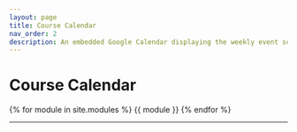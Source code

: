 ```yaml
---
layout: page
title: Course Calendar
nav_order: 2
description: An embedded Google Calendar displaying the weekly event schedule.
---
```


# Course Calendar

{% for module in site.modules %}
{{ module }}
{% endfor %}

---
